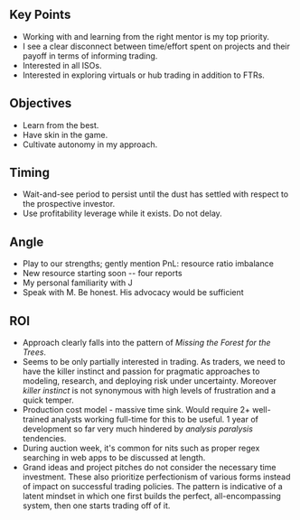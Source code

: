 ## Key Points
- Working with and learning from the right mentor is my top priority.
- I see a clear disconnect between time/effort spent on projects and their payoff in terms of informing trading.
- Interested in all ISOs.
- Interested in exploring virtuals or hub trading in addition to FTRs.
## Objectives
- Learn from the best.
- Have skin in the game.
- Cultivate autonomy in my approach.
## Timing
- Wait-and-see period to persist until the dust has settled with respect to the prospective investor.
- Use profitability leverage while it exists. Do not delay.
## Angle
- Play to our strengths; gently mention PnL: resource ratio imbalance
- New resource starting soon -- four reports
- My personal familiarity with J
- Speak with M. Be honest. His advocacy would be sufficient
## ROI
- Approach clearly  falls into the pattern of *Missing the Forest for the Trees*.
- Seems to be only partially interested in trading. As traders, we need to have the killer instinct and passion for pragmatic approaches to modeling, research, and deploying risk under uncertainty. Moreover *killer instinct* is not synonymous with high levels of frustration and a quick temper.
- Production cost model - massive time sink. Would require 2+ well-trained analysts working full-time for this to be useful. 1 year of development so far very much hindered by *analysis paralysis* tendencies.
- During auction week, it's common for nits such as proper regex searching in web apps to be discussed at length.
- Grand ideas and project pitches do not consider the necessary time investment. These also prioritize perfectionism of various forms instead of impact on successful trading policies. The pattern is indicative of a latent mindset in which one first builds the perfect, all-encompassing system, then one starts trading off of it.